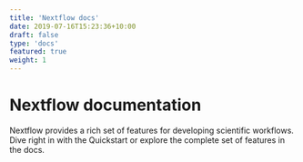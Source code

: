 ```yaml
---
title: 'Nextflow docs'
date: 2019-07-16T15:23:36+10:00
draft: false
type: 'docs'
featured: true
weight: 1
---
```

# Nextflow documentation
Nextflow provides a rich set of features for developing scientific workflows. Dive right in with the Quickstart or explore the complete set of features in the docs.